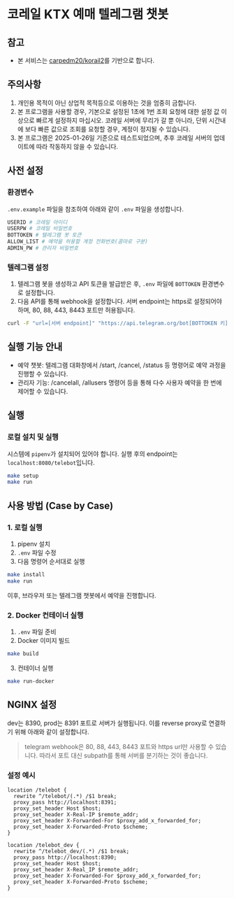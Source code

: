 # 코레일 KTX 예매 텔레그램 챗봇

## 참고

- 본 서비스는 [carpedm20/korail2](https://github.com/carpedm20/korail2)를 기반으로 합니다.

## 주의사항

1. 개인용 목적이 아닌 상업적 목적등으로 이용하는 것을 엄중히 금합니다.
2. 본 프로그램을 사용할 경우, 기본으로 설정된 1초에 1번 조회 요청에 대한 설정 값 이상으로 빠르게 설정하지 마십시오. 코레일 서버에 무리가 갈 뿐 아니라, 단위 시간내에 보다 빠른 값으로 조회를 요청할 경우, 계정이 정지될 수 있습니다.
3. 본 프로그램은 2025-01-26일 기준으로 테스트되었으며, 추후 코레일 서버의 업데이트에 따라 작동하지 않을 수 있습니다.

## 사전 설정

### 환경변수

`.env.example` 파일을 참조하여 아래와 같이 `.env` 파일을 생성합니다.

```bash
USERID # 코레일 아이디
USERPW # 코레일 비밀번호
BOTTOKEN # 텔레그램 봇 토큰
ALLOW_LIST # 예약을 허용할 계정 전화번호(콤마로 구분)
ADMIN_PW # 관리자 비밀번호
```

### 텔레그램 설정

1. 텔레그램 봇을 생성하고 API 토큰을 발급받은 후, `.env` 파일에 `BOTTOKEN` 환경변수로 설정합니다.
2. 다음 API를 통해 webhook을 설정합니다. 서버 endpoint는 https로 설정되어야 하며, 80, 88, 443, 8443 포트만 허용됩니다.

```bash
curl -F "url=[서버 endpoint]" "https://api.telegram.org/bot[BOTTOKEN 키]/setWebhook"
```

## 실행 기능 안내

- 예약 챗봇: 텔레그램 대화창에서 /start, /cancel, /status 등 명령어로 예약 과정을 진행할 수 있습니다.
- 관리자 기능: /cancelall, /allusers 명령어 등을 통해 다수 사용자 예약을 한 번에 제어할 수 있습니다.

## 실행

### 로컬 설치 및 실행

시스템에 `pipenv`가 설치되어 있어야 합니다.
실행 후의 endpoint는 `localhost:8080/telebot`입니다.

```bash
make setup
make run
```

## 사용 방법 (Case by Case)

### 1. 로컬 실행

1) pipenv 설치  
2) `.env` 파일 수정  
3) 다음 명령어 순서대로 실행  

```bash
make install
make run
```

이후, 브라우저 또는 텔레그램 챗봇에서 예약을 진행합니다.

### 2. Docker 컨테이너 실행

1) `.env` 파일 준비  
2) Docker 이미지 빌드  

```bash
make build
```

3) 컨테이너 실행  

```bash
make run-docker
```

## NGINX 설정

dev는 8390, prod는 8391 포트로 서버가 실행됩니다.
이를 reverse proxy로 연결하기 위해 아래와 같이 설정합니다.
> telegram webhook은 80, 88, 443, 8443 포트와 https url만 사용할 수 있습니다. 따라서 포트 대신 subpath를 통해 서버를 분기하는 것이 좋습니다.

### 설정 예시

```nginx
location /telebot {
  rewrite ^/telebot/(.*) /$1 break;
  proxy_pass http://localhost:8391;
  proxy_set_header Host $host;
  proxy_set_header X-Real-IP $remote_addr;
  proxy_set_header X-Forwarded-For $proxy_add_x_forwarded_for;
  proxy_set_header X-Forwarded-Proto $scheme;
}

location /telebot_dev {
  rewrite ^/telebot_dev/(.*) /$1 break;
  proxy_pass http://localhost:8390;
  proxy_set_header Host $host;
  proxy_set_header X-Real_IP $remote_addr;
  proxy_set_header X-Forwarded-For $proxy_add_x_forwarded_for;
  proxy_set_header X-Forwarded-Proto $scheme;
}
```